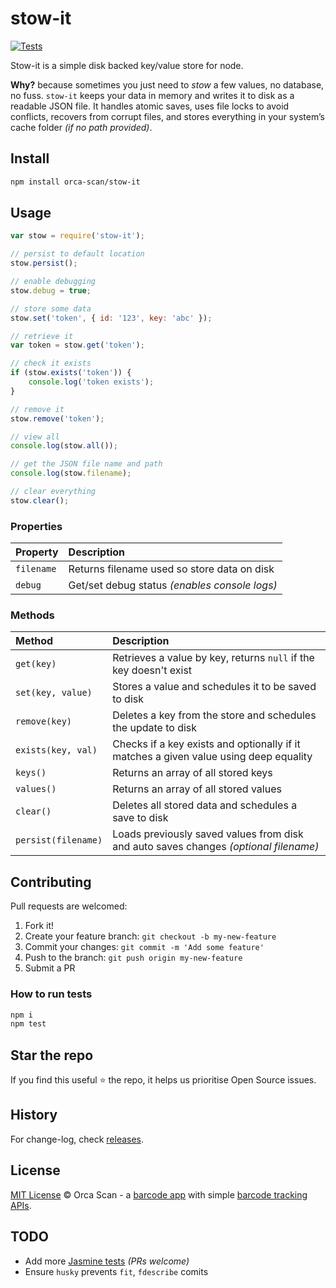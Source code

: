 # stow-it

[![Tests](https://github.com/orca-scan/stow-it/actions/workflows/ci.yml/badge.svg)](https://github.com/orca-scan/stow-it/actions/workflows/ci.yml)

Stow-it is a simple disk backed key/value store for node.

**Why?** because sometimes you just need to _stow_ a few values, no database, no fuss. `stow-it` keeps your data in memory and writes it to disk as a readable JSON file. It handles atomic saves, uses file locks to avoid conflicts, recovers from corrupt files, and stores everything in your system’s cache folder _(if no path provided)_.

## Install

```bash
npm install orca-scan/stow-it
```

## Usage

```js
var stow = require('stow-it');

// persist to default location
stow.persist();

// enable debugging
stow.debug = true;

// store some data
stow.set('token', { id: '123', key: 'abc' });

// retrieve it
var token = stow.get('token');

// check it exists
if (stow.exists('token')) {
    console.log('token exists');
}

// remove it
stow.remove('token');

// view all
console.log(stow.all());

// get the JSON file name and path
console.log(stow.filename);

// clear everything
stow.clear();
```

### Properties

Property   | Description
:----------|:---------------------------------------------
`filename` | Returns filename used so store data on disk
`debug`    | Get/set debug status _(enables console logs)_

### Methods

Method              | Description
:-------------------|:-------------------------------------------------------------------------------------
`get(key)`          | Retrieves a value by key, returns `null` if the key doesn't exist
`set(key, value)`   | Stores a value and schedules it to be saved to disk
`remove(key)`       | Deletes a key from the store and schedules the update to disk
`exists(key, val)`  | Checks if a key exists and optionally if it matches a given value using deep equality
`keys()`            | Returns an array of all stored keys
`values()`          | Returns an array of all stored values
`clear()`           | Deletes all stored data and schedules a save to disk
`persist(filename)` | Loads previously saved values from disk and auto saves changes _(optional filename)_

## Contributing

Pull requests are welcomed:

1. Fork it!
2. Create your feature branch: `git checkout -b my-new-feature`
3. Commit your changes: `git commit -m 'Add some feature'`
4. Push to the branch: `git push origin my-new-feature`
5. Submit a PR

### How to run tests

```bash
npm i
npm test
```

## Star the repo

If you find this useful ⭐ the repo, it helps us prioritise Open Source issues.

## History

For change-log, check [releases](https://github.com/orca-scan/stow-it/releases).

## License

[MIT License](LICENSE) © Orca Scan - a [barcode app](https://orcascan.com) with simple [barcode tracking APIs](https://orcascan.com/guides?tag=for-developers).

## TODO

* Add more [Jasmine tests](./tests/) _(PRs welcome)_
* Ensure `husky` prevents `fit`, `fdescribe` comits